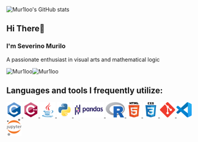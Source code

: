 ![Mur1loo's GitHub stats](https://github-readme-stats.vercel.app/api?username=Mur1loo&count_private=true)

## Hi There👋
### I'm Severino Murilo

A passionate enthusiast in visual arts and mathematical logic

<div>
    <p>
        <img align="left" src="https://github-readme-stats.vercel.app/api?username=Mur1looi&show_icons=true&locale=en" alt="Mur1loo" />
    </p>
    <p>
        <img align="left" src="https://github-readme-stats.vercel.app/api/top-langs?username=Mur1loo&show_icons=true&locale=en&layout=compact" alt="Mur1loo" />
    </p>
    <br />
</div>

## Languages and tools I frequently utilize:
<p align="left">
    <a href="https://www.cprogramming.com/" target="_blank" rel="noreferrer"> 
        <img src="icons/c.svg" alt="C" width="40" height="40" /> 
    </a> 
    <a href="https://cplusplus.com/" target="_blank" rel="noreferrer"> 
        <img src="icons/cplusplus.svg" alt="C++" width="40" height="40" /> 
    </a> 
    <a href="https://www.java.com" target="_blank" rel="noreferrer"> 
        <img src="icons/java.svg" alt="Java" width="40" height="40" /> 
    </a> 
    <a href="https://www.python.org" target="_blank" rel="noreferrer"> 
        <img src="icons/python.svg" alt="Python" width="40" height="40" /> 
    </a> 
    <a href="https://pandas.pydata.org/" target="_blank" rel="noreferrer"> 
        <img src="icons/pandas.svg" alt="Pandas" width="80" height="40" /> 
    </a> 
    <a href="https://www.r-project.org/" target="_blank" rel="noreferrer"> 
        <img src="icons/r.svg" alt="R" width="50" height="40" /> 
    </a> 
    <a href="https://www.w3.org/html/" target="_blank" rel="noreferrer"> 
        <img src="icons/html5.svg" alt="HTML5" width="40" height="40" /> 
    </a>
    <a href="https://www.w3schools.com/css/" target="_blank" rel="noreferrer"> 
        <img src="icons/css3.svg" alt="CSS3" width="40" height="40" /> 
    <a href="https://git-scm.com/" target="_blank" rel="noreferrer"> 
        <img src="icons/git.svg" alt="Git" width="40" height="40"/> 
    </a> 
    <a href="https://code.visualstudio.com/brand" target="_blank" rel="noreferrer"> 
        <img src="icons/vscode.png" alt="VSCode" width="40" height="40" /> 
    </a> 
    <a href="https://jupyter.org/" target="_blank" rel="noreferrer"> 
        <img src="icons/jupyter.png" alt="Jupyter" width="40" height="45" /> 
    </a> 
</p>